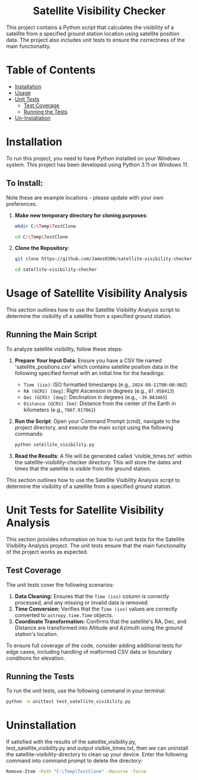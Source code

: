 <h1 align="center">Satellite Visibility Checker</h1>

This project contains a Python script that calculates the visibility of a satellite from a specified ground station location using satellite position data. The project also includes unit tests to ensure the correctness of the main functionality.

# Table of Contents

- [Installation](#installation)
- [Usage](#usage-of-satellite-visibility-analysis)
- [Unit Tests](#unit-tests-for-satellite-visibility-analysis)
  - [Test Coverage](#test-coverage)
  - [Running the Tests](#running-the-tests)
- [Un-Installation](#uninstallation)


# Installation

To run this project, you need to have Python installed on your Windows system. This project has been developed using Python 3.11 on Windows 11.

## To Install:

Note these are example locations - please update with your own preferences.

1. **Make new temporary directory for cloning purposes**:
   ```bash
   mkdir C:\Temp\TestClone

   cd C:\Temp\TestClone
   ```

1. **Clone the Repository**:
   ```bash
   git clone https://github.com/James0306/satellite-visibility-checker.git

   cd satellite-visibility-checker
   ```

# Usage of Satellite Visibility Analysis

This section outlines how to use the Satellite Visibility Analysis script to determine the visibility of a satellite from a specified ground station.

## Running the Main Script

To analyze satellite visibility, follow these steps:

1. **Prepare Your Input Data**:
   Ensure you have a CSV file named 'satellite_positions.csv' which contains satellite position data in the following specified format with an initial line for the headings:
   - `Time (iso)`: ISO formatted timestamps (e.g., `2024-09-11T00:00:00Z`)
   - `RA (GCRS) [deg]`: Right Ascension in degrees (e.g., `87.958413`)
   - `Dec (GCRS) [deg]`: Declination in degrees (e.g., `-39.063465`)
   - `Distance (GCRS) [km]`: Distance from the center of the Earth in kilometers (e.g., `7067.917061`)

2. **Run the Script**:
   Open your Command Prompt (cmd), navigate to the project directory, and execute the main script using the following commands:
   ```bash
   python satellite_visibility.py
   ```

3. **Read the Results**:
   A file will be generated called 'visible_times.txt' within the satellite-visibility-checker directory. This will store the dates and times that the satellite is visible from the ground station.


This section outlines how to use the Satellite Visibility Analysis script to determine the visibility of a satellite from a specified ground station.

# Unit Tests for Satellite Visibility Analysis

This section provides information on how to run unit tests for the Satellite Visibility Analysis project. The unit tests ensure that the main functionality of the project works as expected.

## Test Coverage

The unit tests cover the following scenarios:

1. **Data Cleaning:** Ensures that the `Time (iso)` column is correctly processed, and any missing or invalid data is removed.
2. **Time Conversion:** Verifies that the `Time (iso)` values are correctly converted to `astropy.time.Time` objects.
3. **Coordinate Transformation:** Confirms that the satellite's RA, Dec, and Distance are transformed into Altitude and Azimuth using the ground station's location.

To ensure full coverage of the code, consider adding additional tests for edge cases, including handling of malformed CSV data or boundary conditions for elevation.

## Running the Tests

To run the unit tests, use the following command in your terminal:

```bash
python -m unittest test_satellite_visibility.py
```

# Uninstallation

If satisfied with the results of the satellite_visibility.py, test_satellite_visibility.py and output visible_times.txt, then we can uninstall the satellite-visibility-directory to clean up your device. Enter the following command into command prompt to delete the directory:
```bash
Remove-Item -Path "C:\Temp\TestClone" -Recurse -Force
```